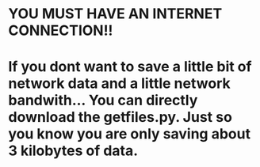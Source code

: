 YOU MUST HAVE AN INTERNET CONNECTION!!
======================================
If you dont want to save a little bit of network data and a little network bandwith...
You can directly download the getfiles.py.
Just so you know you are only saving about 3 kilobytes of data.
==============================================================
